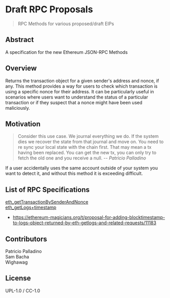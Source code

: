 # Draft RPC Proposals

> RPC Methods for various proposed/draft EIPs

## Abstract

A specification for the new Ethereum JSON-RPC Methods

## Overview

Returns the transaction object for a given sender's address and nonce, if any. This method provides a way for users to check which transaction is using a specific nonce for their address. It can be particularly useful in scenarios where users want to understand the status of a particular transaction or if they suspect that a nonce might have been used maliciously.

## Motivation

> Consider this use case. We journal everything we do. If the system dies we recover the state from that journal and move on. You need to re sync your local state with the chain first. That may mean a tx having been replaced. You can get the new tx, you can only try to fetch the old one and you receive a null. -- _Patricio Palladino_

If a user accidentally uses the same account outside of your system you want to detect it, and without this method it is exceeding difficult.

## List of RPC Specifications

[eth_getTransactionBySenderAndNonce](./eth_getTransactionBySenderAndNonce.md)  
[eth_getLogs+timestamp](./eth_getLogs+timestamp.md)

-   https://ethereum-magicians.org/t/proposal-for-adding-blocktimestamp-to-logs-object-returned-by-eth-getlogs-and-related-requests/11183

## Contributors

Patricio Palladino  
Sam Bacha  
Wighawag

## License

UPL-1.0 / CC-1.0
